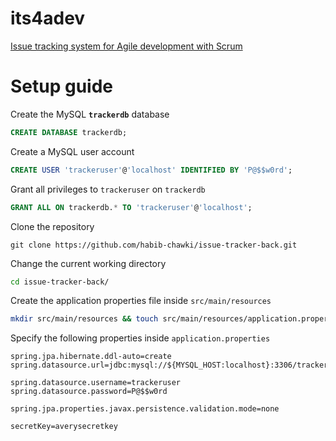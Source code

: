 # its4adev

[Issue tracking system for Agile development with Scrum](https://github.com/habib-chawki/issue-tracker-front#its4adev)

# Setup guide

Create the MySQL **`trackerdb`** database

```sql
CREATE DATABASE trackerdb;
```

Create a MySQL user account

```sql
CREATE USER 'trackeruser'@'localhost' IDENTIFIED BY 'P@$$w0rd';
```

Grant all privileges to `trackeruser` on `trackerdb`

```sql
GRANT ALL ON trackerdb.* TO 'trackeruser'@'localhost';
```

Clone the repository

```git
git clone https://github.com/habib-chawki/issue-tracker-back.git
```

Change the current working directory

```bash
cd issue-tracker-back/
```

Create the application properties file inside `src/main/resources`

```bash
mkdir src/main/resources && touch src/main/resources/application.properties
```

Specify the following properties inside `application.properties`

```properties
spring.jpa.hibernate.ddl-auto=create
spring.datasource.url=jdbc:mysql://${MYSQL_HOST:localhost}:3306/trackerdb

spring.datasource.username=trackeruser
spring.datasource.password=P@$$w0rd

spring.jpa.properties.javax.persistence.validation.mode=none

secretKey=averysecretkey
```
